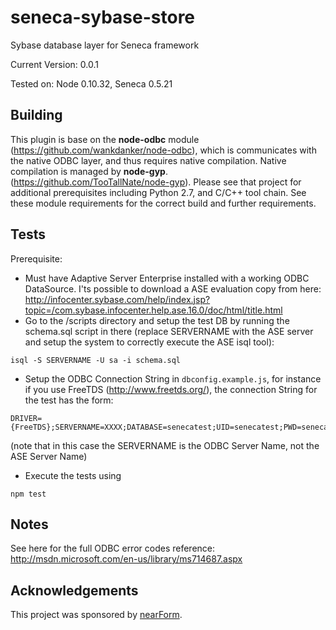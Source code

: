 seneca-sybase-store
==================

Sybase database layer for Seneca framework

Current Version: 0.0.1

Tested on: Node 0.10.32, Seneca 0.5.21

Building
-----
This plugin is base on the **node-odbc** module (https://github.com/wankdanker/node-odbc), which
is communicates with the native ODBC layer, and thus requires native compilation. Native compilation is managed by **node-gyp**. (https://github.com/TooTallNate/node-gyp). Please see that project for additional prerequisites including Python 2.7, and C/C++ tool chain.
 See these module requirements for the correct build and further requirements.

Tests
-----
Prerequisite:
* Must have Adaptive Server Enterprise installed with a working ODBC DataSource. I'ts possible to download a ASE evaluation copy from here: http://infocenter.sybase.com/help/index.jsp?topic=/com.sybase.infocenter.help.ase.16.0/doc/html/title.html
* Go to the /scripts directory and setup the test DB by running the schema.sql script in there (replace SERVERNAME with the ASE server and setup the system to correctly execute the ASE isql tool):
```
isql -S SERVERNAME -U sa -i schema.sql
```
* Setup the ODBC Connection String in `dbconfig.example.js`, for instance if you use FreeTDS (http://www.freetds.org/), the connection String for the test has the form:
```
DRIVER={FreeTDS};SERVERNAME=XXXX;DATABASE=senecatest;UID=senecatest;PWD=senecatest;
```
(note that in this case the SERVERNAME is the ODBC Server Name, not the ASE Server Name)

* Execute the tests using
```
npm test
```

Notes
-----
See here for the full ODBC error codes reference: http://msdn.microsoft.com/en-us/library/ms714687.aspx

Acknowledgements
----------------

This project was sponsored by [nearForm](http://nearform.com).
